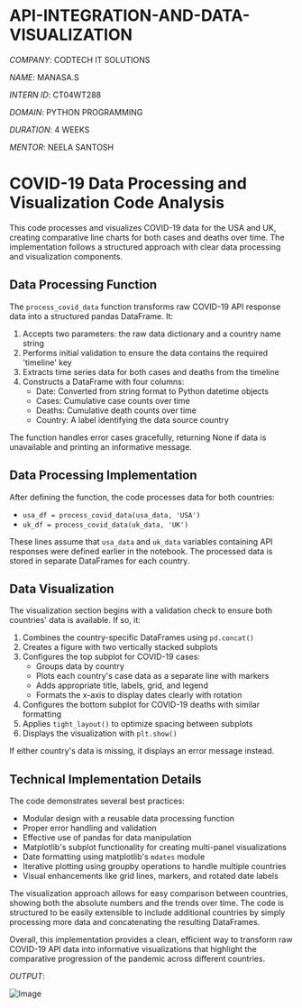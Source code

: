 # API-INTEGRATION-AND-DATA-VISUALIZATION

*COMPANY*: CODTECH IT SOLUTIONS

*NAME*: MANASA.S

*INTERN ID*: CT04WT288

*DOMAIN*: PYTHON PROGRAMMING

*DURATION*: 4 WEEKS

*MENTOR*: NEELA SANTOSH


# COVID-19 Data Processing and Visualization Code Analysis

This code processes and visualizes COVID-19 data for the USA and UK, creating comparative line charts for both cases and deaths over time. The implementation follows a structured approach with clear data processing and visualization components.

## Data Processing Function

The `process_covid_data` function transforms raw COVID-19 API response data into a structured pandas DataFrame. It:

1. Accepts two parameters: the raw data dictionary and a country name string
2. Performs initial validation to ensure the data contains the required 'timeline' key
3. Extracts time series data for both cases and deaths from the timeline
4. Constructs a DataFrame with four columns:
   - Date: Converted from string format to Python datetime objects
   - Cases: Cumulative case counts over time
   - Deaths: Cumulative death counts over time
   - Country: A label identifying the data source country

The function handles error cases gracefully, returning None if data is unavailable and printing an informative message.

## Data Processing Implementation

After defining the function, the code processes data for both countries:
- `usa_df = process_covid_data(usa_data, 'USA')`
- `uk_df = process_covid_data(uk_data, 'UK')`

These lines assume that `usa_data` and `uk_data` variables containing API responses were defined earlier in the notebook. The processed data is stored in separate DataFrames for each country.

## Data Visualization

The visualization section begins with a validation check to ensure both countries' data is available. If so, it:

1. Combines the country-specific DataFrames using `pd.concat()`
2. Creates a figure with two vertically stacked subplots
3. Configures the top subplot for COVID-19 cases:
   - Groups data by country
   - Plots each country's case data as a separate line with markers
   - Adds appropriate title, labels, grid, and legend
   - Formats the x-axis to display dates clearly with rotation
4. Configures the bottom subplot for COVID-19 deaths with similar formatting
5. Applies `tight_layout()` to optimize spacing between subplots
6. Displays the visualization with `plt.show()`

If either country's data is missing, it displays an error message instead.

## Technical Implementation Details

The code demonstrates several best practices:
- Modular design with a reusable data processing function
- Proper error handling and validation
- Effective use of pandas for data manipulation
- Matplotlib's subplot functionality for creating multi-panel visualizations
- Date formatting using matplotlib's `mdates` module
- Iterative plotting using groupby operations to handle multiple countries
- Visual enhancements like grid lines, markers, and rotated date labels

The visualization approach allows for easy comparison between countries, showing both the absolute numbers and the trends over time. The code is structured to be easily extensible to include additional countries by simply processing more data and concatenating the resulting DataFrames.

Overall, this implementation provides a clean, efficient way to transform raw COVID-19 API data into informative visualizations that highlight the comparative progression of the pandemic across different countries.



*OUTPUT*:


![Image](https://github.com/user-attachments/assets/f4ba0e37-7095-47eb-a39a-56e820a4b0a5)

